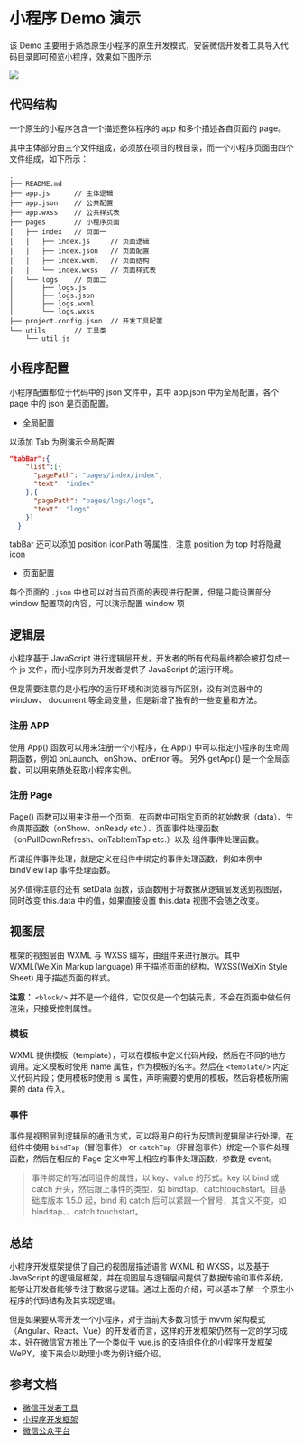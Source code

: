 # 小程序 Demo 演示

该 Demo 主要用于熟悉原生小程序的原生开发模式，安装微信开发者工具导入代码目录即可预览小程序，效果如下图所示

![](http://ochyazsr6.bkt.clouddn.com/dd50616656113a9b3ca324af2fb4fb36.jpg)


## 代码结构

一个原生的小程序包含一个描述整体程序的 app 和多个描述各自页面的 page。

其中主体部分由三个文件组成，必须放在项目的根目录，而一个小程序页面由四个文件组成，如下所示：

```
.
├── README.md
├── app.js      // 主体逻辑
├── app.json    // 公共配置
├── app.wxss    // 公共样式表
├── pages       // 小程序页面
│   ├── index   // 页面一
│   │   ├── index.js     // 页面逻辑
│   │   ├── index.json   // 页面配置
│   │   ├── index.wxml   // 页面结构
│   │   └── index.wxss   // 页面样式表
│   └── logs    // 页面二
│       ├── logs.js
│       ├── logs.json
│       ├── logs.wxml
│       └── logs.wxss
├── project.config.json  // 开发工具配置
└── utils       // 工具类
    └── util.js
```


## 小程序配置

小程序配置都位于代码中的 json 文件中，其中 app.json 中为全局配置，各个 page 中的 json 是页面配置。

- 全局配置

以添加 Tab 为例演示全局配置

```json
"tabBar":{
    "list":[{
      "pagePath": "pages/index/index",
      "text": "index"
    },{
      "pagePath": "pages/logs/logs",
      "text": "logs"
    }]
  }
```

tabBar 还可以添加 position iconPath 等属性，注意 position 为 top 时将隐藏 icon


- 页面配置

每个页面的 `.json` 中也可以对当前页面的表现进行配置，但是只能设置部分 window 配置项的内容，可以演示配置 window 项


## 逻辑层

小程序基于 JavaScript 进行逻辑层开发，开发者的所有代码最终都会被打包成一个 js 文件，而小程序则为开发者提供了 JavaScript 的运行环境。

但是需要注意的是小程序的运行环境和浏览器有所区别，没有浏览器中的 window、 document 等全局变量，但是新增了独有的一些变量和方法。


### 注册 APP

使用 App() 函数可以用来注册一个小程序，在 App() 中可以指定小程序的生命周期函数，例如 onLaunch、onShow、onError 等。 另外 getApp() 是一个全局函数，可以用来随处获取小程序实例。


### 注册 Page

Page() 函数可以用来注册一个页面，在函数中可指定页面的初始数据（data）、生命周期函数（onShow、onReady etc.）、页面事件处理函数（onPullDownRefresh、onTabItemTap etc.）以及 组件事件处理函数。

所谓组件事件处理，就是定义在组件中绑定的事件处理函数，例如本例中 bindViewTap 事件处理函数。

另外值得注意的还有 setData 函数，该函数用于将数据从逻辑层发送到视图层，同时改变 this.data 中的值，如果直接设置 this.data 视图不会随之改变。

## 视图层

框架的视图层由 WXML 与 WXSS 编写，由组件来进行展示。其中 WXML(WeiXin Markup language) 用于描述页面的结构，WXSS(WeiXin Style Sheet) 用于描述页面的样式。

**注意：**  `<block/>` 并不是一个组件，它仅仅是一个包装元素，不会在页面中做任何渲染，只接受控制属性。

### 模板

WXML 提供模板（template），可以在模板中定义代码片段，然后在不同的地方调用。定义模板时使用 name 属性，作为模板的名字。然后在 `<template/>` 内定义代码片段；使用模板时使用 is 属性，声明需要的使用的模板，然后将模板所需要的 data 传入。

### 事件

事件是视图层到逻辑层的通讯方式，可以将用户的行为反馈到逻辑层进行处理。在组件中使用 `bindTap`（冒泡事件） or `catchTap`（非冒泡事件）绑定一个事件处理函数，然后在相应的 Page 定义中写上相应的事件处理函数，参数是 event。

> 事件绑定的写法同组件的属性，以 key、value 的形式。key 以 bind 或 catch 开头，然后跟上事件的类型，如 bindtap、catchtouchstart。自基础库版本 1.5.0 起，bind 和 catch 后可以紧跟一个冒号，其含义不变，如 bind:tap、、catch:touchstart。


## 总结

小程序开发框架提供了自己的视图层描述语言 WXML 和 WXSS，以及基于 JavaScript 的逻辑层框架，并在视图层与逻辑层间提供了数据传输和事件系统，能够让开发者能够专注于数据与逻辑。通过上面的介绍，可以基本了解一个原生小程序的代码结构及其实现逻辑。

但是如果要从零开发一个小程序，对于当前大多数习惯于 mvvm 架构模式（Angular、React、Vue）的开发者而言，这样的开发框架仍然有一定的学习成本，好在微信官方推出了一个类似于 vue.js 的支持组件化的小程序开发框架 WePY，接下来会以助理小咚为例详细介绍。 


## 参考文档

- [微信开发者工具](https://developers.weixin.qq.com/miniprogram/dev/devtools/devtools.html)
- [小程序开发框架](https://developers.weixin.qq.com/miniprogram/dev/framework/MINA.html)
- [微信公众平台](https://mp.weixin.qq.com/?url=%2Fwxopen%2Fcategory%3Faction%3Dget%26token%3D1820933982%26lang%3Dzh_CN)


